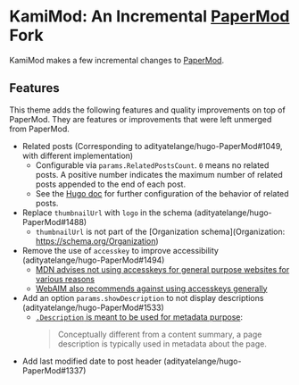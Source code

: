 # KamiMod: An Incremental [PaperMod][] Fork

KamiMod makes a few incremental changes to [PaperMod][].

## Features

This theme adds the following features and quality improvements on top of PaperMod. They are
features or improvements that were left unmerged from PaperMod.

- Related posts (Corresponding to adityatelange/hugo-PaperMod#1049, with different implementation)
  - Configurable via `params.RelatedPostsCount`. `0` means no related posts. A positive number indicates the maximum number of related posts appended to the end of each post.
  - See the [Hugo doc](https://gohugo.io/content-management/related/) for further configuration of the behavior of related posts.
- Replace `thumbnailUrl` with `logo` in the schema (adityatelange/hugo-PaperMod#1488)
  - `thumbnailUrl` is not part of the [Organization schema](Organization: https://schema.org/Organization)
- Remove the use of `accesskey` to improve accessibility (adityatelange/hugo-PaperMod#1494)
  - [MDN advises not using accesskeys for general purpose websites for various reasons](https://developer.mozilla.org/en-US/docs/Web/HTML/Global_attributes/accesskey#accessibility_concerns)
  - [WebAIM also recommends against using accesskeys generally](https://webaim.org/techniques/keyboard/accesskey)
- Add an option `params.showDescription` to not display descriptions (adityatelange/hugo-PaperMod#1533)
  - [`.Description` is meant to be used for metadata purpose](https://gohugo.io/methods/page/description/):
    > Conceptually different from a content summary, a page description is typically used in metadata about the page.
- Add last modified date to post header (adityatelange/hugo-PaperMod#1337)


[PaperMod]: https://github.com/adityatelange/hugo-PaperMod
